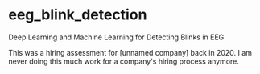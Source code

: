# eeg_blink_detection
Deep Learning and Machine Learning for Detecting Blinks in EEG

This was a hiring assessment for [unnamed company] back in 2020. I am never doing this much work for a company's hiring process anymore.
